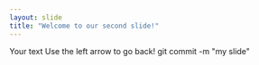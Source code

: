 ```yaml
---
layout: slide
title: "Welcome to our second slide!"
---
```

Your text
Use the left arrow to go back!
git commit -m "my slide"
